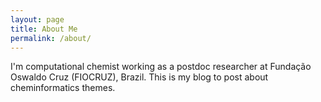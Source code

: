 ```yaml
---
layout: page
title: About Me
permalink: /about/
---
```


I'm computational chemist working as a postdoc researcher at Fundação Oswaldo Cruz (FIOCRUZ), Brazil.
This is my blog to post about cheminformatics themes.  



